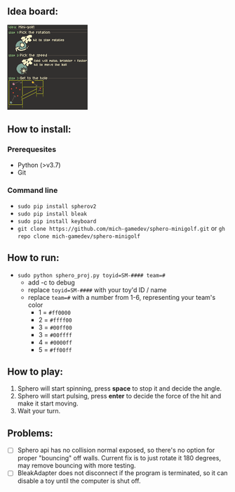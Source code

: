## Idea board:
![idea.png](https://github.com/mich-gamedev/sphero-minigolf/blob/main/idea.png?raw=true)

## How to install:
### Prerequesites
- Python (>v3.7)
- Git
### Command line
- `sudo pip install spherov2`
- `sudo pip install bleak`
- `sudo pip install keyboard`
- `git clone https://github.com/mich-gamedev/sphero-minigolf.git` or `gh repo clone mich-gamedev/sphero-minigolf`

## How to run:
- `sudo python sphero_proj.py toyid=SM-#### team=#`
    - add -c to debug
    - replace `toyid=SM-####` with your toy'd ID / name
    - replace `team=#` with a number from 1-6, representing your team's color
        - 1 = `#ff0000`
        - 2 = `#ffff00`
        - 3 = `#00ff00`
        - 3 = `#00ffff`
        - 4 = `#0000ff`
        - 5 = `#ff00ff`


## How to play:
1. Sphero will start spinning, press **space** to stop it and decide the angle.
2. Sphero will start pulsing, press **enter** to decide the force of the hit and make it start moving.
3. Wait your turn.

## Problems:
- [ ] Sphero api has no collision normal exposed, so there's no option for proper "bouncing" off walls. Current fix is to just rotate it 180 degrees, may remove bouncing with more testing.
- [ ] BleakAdapter does not disconnect if the program is terminated, so it can disable a toy until the computer is shut off.
